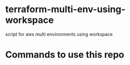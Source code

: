 # terraform-multi-env-using-workspace
script for aws multi environments using workspace
# Commands to use this repo
